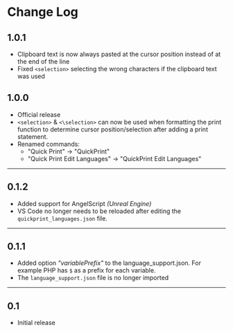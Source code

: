 # Change Log

## 1.0.1
- Clipboard text is now always pasted at the cursor position instead of at the end of the line
- Fixed `<selection>` selecting the wrong characters if the clipboard text was used

## 1.0.0
- Official release
- `<selection>` & `<\selection>` can now be used when formatting the print function to determine cursor position/selection after adding a print statement.
- Renamed commands: 
  - "Quick Print" -> "QuickPrint"
  - "Quick Print Edit Languages" -> "QuickPrint Edit Languages"

***

## 0.1.2
- Added support for AngelScript _(Unreal Engine)_
- VS Code no longer needs to be reloaded after editing the `quickprint_languages.json` file.

***

## 0.1.1
- Added option _"variablePrefix"_ to the language_support.json. For example PHP has `$` as a prefix for each variable.
- The `language_support.json` file is no longer imported
***

## 0.1

- Initial release